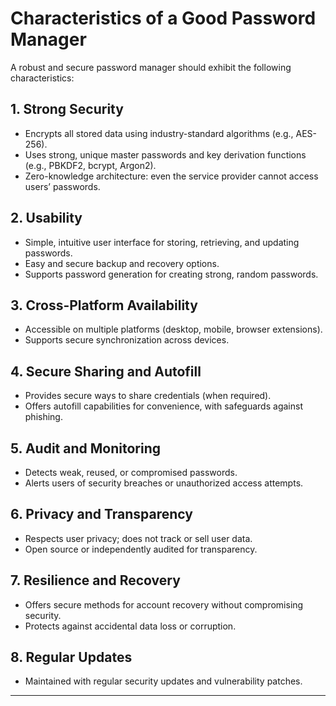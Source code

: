# Characteristics of a Good Password Manager

A robust and secure password manager should exhibit the following characteristics:

## 1. **Strong Security**
   - Encrypts all stored data using industry-standard algorithms (e.g., AES-256).
   - Uses strong, unique master passwords and key derivation functions (e.g., PBKDF2, bcrypt, Argon2).
   - Zero-knowledge architecture: even the service provider cannot access users’ passwords.

## 2. **Usability**
   - Simple, intuitive user interface for storing, retrieving, and updating passwords.
   - Easy and secure backup and recovery options.
   - Supports password generation for creating strong, random passwords.

## 3. **Cross-Platform Availability**
   - Accessible on multiple platforms (desktop, mobile, browser extensions).
   - Supports secure synchronization across devices.

## 4. **Secure Sharing and Autofill**
   - Provides secure ways to share credentials (when required).
   - Offers autofill capabilities for convenience, with safeguards against phishing.

## 5. **Audit and Monitoring**
   - Detects weak, reused, or compromised passwords.
   - Alerts users of security breaches or unauthorized access attempts.

## 6. **Privacy and Transparency**
   - Respects user privacy; does not track or sell user data.
   - Open source or independently audited for transparency.

## 7. **Resilience and Recovery**
   - Offers secure methods for account recovery without compromising security.
   - Protects against accidental data loss or corruption.

## 8. **Regular Updates**
   - Maintained with regular security updates and vulnerability patches.

---